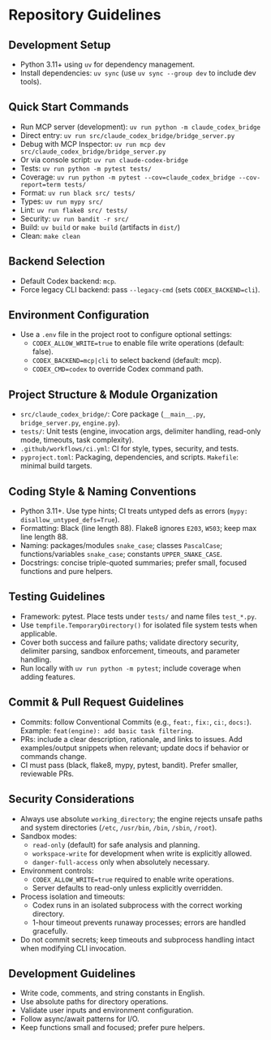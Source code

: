 # Repository Guidelines

## Development Setup
- Python 3.11+ using `uv` for dependency management.
- Install dependencies: `uv sync` (use `uv sync --group dev` to include dev tools).

## Quick Start Commands
- Run MCP server (development): `uv run python -m claude_codex_bridge`
- Direct entry: `uv run src/claude_codex_bridge/bridge_server.py`
- Debug with MCP Inspector: `uv run mcp dev src/claude_codex_bridge/bridge_server.py`
- Or via console script: `uv run claude-codex-bridge`
- Tests: `uv run python -m pytest tests/`
- Coverage: `uv run python -m pytest --cov=claude_codex_bridge --cov-report=term tests/`
- Format: `uv run black src/ tests/`
- Types: `uv run mypy src/`
- Lint: `uv run flake8 src/ tests/`
- Security: `uv run bandit -r src/`
- Build: `uv build` or `make build` (artifacts in `dist/`)
- Clean: `make clean`

## Backend Selection
- Default Codex backend: `mcp`.
- Force legacy CLI backend: pass `--legacy-cmd` (sets `CODEX_BACKEND=cli`).

## Environment Configuration
- Use a `.env` file in the project root to configure optional settings:
  - `CODEX_ALLOW_WRITE=true` to enable file write operations (default: false).
  - `CODEX_BACKEND=mcp|cli` to select backend (default: mcp).
  - `CODEX_CMD=codex` to override Codex command path.

## Project Structure & Module Organization
- `src/claude_codex_bridge/`: Core package (`__main__.py`, `bridge_server.py`, `engine.py`).
- `tests/`: Unit tests (engine, invocation args, delimiter handling, read-only mode, timeouts, task complexity).
- `.github/workflows/ci.yml`: CI for style, types, security, and tests.
- `pyproject.toml`: Packaging, dependencies, and scripts. `Makefile`: minimal build targets.

## Coding Style & Naming Conventions
- Python 3.11+. Use type hints; CI treats untyped defs as errors (`mypy: disallow_untyped_defs=True`).
- Formatting: Black (line length 88). Flake8 ignores `E203`, `W503`; keep max line length 88.
- Naming: packages/modules `snake_case`; classes `PascalCase`; functions/variables `snake_case`; constants `UPPER_SNAKE_CASE`.
- Docstrings: concise triple-quoted summaries; prefer small, focused functions and pure helpers.

## Testing Guidelines
- Framework: pytest. Place tests under `tests/` and name files `test_*.py`.
- Use `tempfile.TemporaryDirectory()` for isolated file system tests when applicable.
- Cover both success and failure paths; validate directory security, delimiter parsing, sandbox enforcement, timeouts, and parameter handling.
- Run locally with `uv run python -m pytest`; include coverage when adding features.

## Commit & Pull Request Guidelines
- Commits: follow Conventional Commits (e.g., `feat:`, `fix:`, `ci:`, `docs:`). Example: `feat(engine): add basic task filtering`.
- PRs: include a clear description, rationale, and links to issues. Add examples/output snippets when relevant; update docs if behavior or commands change.
- CI must pass (black, flake8, mypy, pytest, bandit). Prefer smaller, reviewable PRs.

## Security Considerations
- Always use absolute `working_directory`; the engine rejects unsafe paths and system directories (`/etc`, `/usr/bin`, `/bin`, `/sbin`, `/root`).
- Sandbox modes:
  - `read-only` (default) for safe analysis and planning.
  - `workspace-write` for development when write is explicitly allowed.
  - `danger-full-access` only when absolutely necessary.
- Environment controls:
  - `CODEX_ALLOW_WRITE=true` required to enable write operations.
  - Server defaults to read-only unless explicitly overridden.
- Process isolation and timeouts:
  - Codex runs in an isolated subprocess with the correct working directory.
  - 1-hour timeout prevents runaway processes; errors are handled gracefully.
- Do not commit secrets; keep timeouts and subprocess handling intact when modifying CLI invocation.

## Development Guidelines
- Write code, comments, and string constants in English.
- Use absolute paths for directory operations.
- Validate user inputs and environment configuration.
- Follow async/await patterns for I/O.
- Keep functions small and focused; prefer pure helpers.
